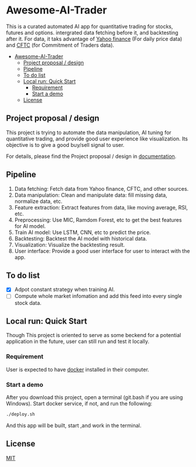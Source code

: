 
# Awesome-AI-Trader

This is a curated automated AI app for quantitative trading for stocks, futures and options. intergrated data fetching before it, and backtesting after it. For data, it taks advantage of [Yahoo finance](https://finance.yahoo.com/) (For daily price data) and  [CFTC](https://www.cftc.gov/) (for Commitment of Traders data).

- [Awesome-AI-Trader](#awesome-ai-trader)
  - [Project proposal / design](#project-proposal--design)
  - [Pipeline](#pipeline)
  - [To do list](#to-do-list)
  - [Local run: Quick Start](#local-run-quick-start)
    - [Requirement](#requirement)
    - [Start a demo](#start-a-demo)
  - [License](#license)

## Project proposal / design

This project is trying to automate the data manipulation, AI tuning for quantitative trading, and provide good user experience like visualization. Its objective is to give a good buy/sell signal to user.

For details, please find the Project proposal / design in  [documentation](./documentation.pdf).

## Pipeline

1. Data fetching: Fetch data from Yahoo finance, CFTC, and other sources.
2. Data manipulation: Clean and manipulate data: fill missing data, normalize data, etc.
3. Feature extraction: Extract features from data, like moving average, RSI, etc.
4. Preprocessing: Use MIC, Ramdom Forest, etc to get the best features for AI model.
5. Train AI model: Use LSTM, CNN, etc to predict the price.
6. Backtesting: Backtest the AI model with historical data.
7. Visualization: Visualize the backtesting result.
8. User interface: Provide a good user interface for user to interact with the app.


## To do list

- [x] Adpot constant strategy when training AI.
- [ ] Compute whole market infomation and add this feed into every single stock data.

## Local run: Quick Start

Though This project is oriented to serve as some beckend for a potential application in the future, user can still run and test it locally.

### Requirement

User is expected to have [docker](https://www.docker.com/) installed in their computer.

### Start a demo

After you download this project, open a terminal (git.bash if you are using Windows). Start docker service, if not, and run the following:

```bash
./deploy.sh
```

And this app will be built, start ,and work in the terminal.

## License

[MIT](./LICENSE)